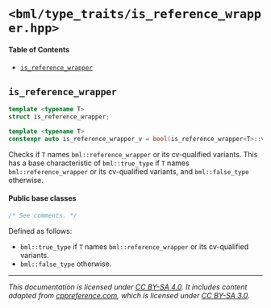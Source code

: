 # `<bml/type_traits/is_reference_wrapper.hpp>`
#### Table of Contents
- [`is_reference_wrapper`](#is_reference_wrapper)

## `is_reference_wrapper`
```c++
template <typename T>
struct is_reference_wrapper;

template <typename T>
constexpr auto is_reference_wrapper_v = bool(is_reference_wrapper<T>::value);
```
Checks if `T` names `bml::reference_wrapper` or its cv-qualified variants. This has a base
characteristic of `bml::true_type` if `T` names `bml::reference_wrapper` or its cv-qualified
variants, and `bml::false_type` otherwise.

#### Public base classes
```c++
/* See comments. */
```
Defined as follows:

- `bml::true_type` if `T` names `bml::reference_wrapper` or its cv-qualified variants.
- `bml::false_type` otherwise.

---
*This documentation is licensed under [CC BY-SA 4.0][1]. It includes content adapted from
[cppreference.com][2], which is licensed under [CC BY-SA 3.0][3].*

[1]: https://creativecommons.org/licenses/by-sa/4.0
[2]: https://en.cppreference.com
[3]: https://creativecommons.org/licenses/by-sa/3.0
